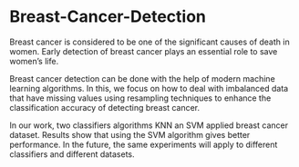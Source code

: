 # Breast-Cancer-Detection

Breast cancer is considered to be one of the significant causes of death in women. Early detection of breast cancer plays an essential role to save women’s life.

Breast cancer detection can be done with the help of modern machine learning algorithms.
In this, we focus on how to deal with imbalanced data that have missing values using resampling techniques to enhance the classification accuracy of detecting breast cancer.

In our work, two classifiers algorithms KNN an SVM applied breast cancer dataset. Results show that using the SVM algorithm gives better performance. In the future, the same experiments will apply to different classifiers and different datasets.
